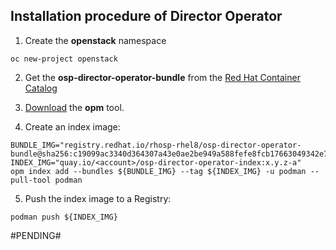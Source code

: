 ## Installation procedure of Director Operator

1. Create the **openstack** namespace

```
oc new-project openstack
```

2. Get the **osp-director-operator-bundle** from the [Red Hat Container Catalog](https://catalog.redhat.com/software/containers/search)

3. [Download](https://console.redhat.com/openshift/downloads) the **opm** tool.

4. Create an index image:

```
BUNDLE_IMG="registry.redhat.io/rhosp-rhel8/osp-director-operator-bundle@sha256:c19099ac3340d364307a43e0ae2be949a588fefe8fcb17663049342e7587f055"
INDEX_IMG="quay.io/<account>/osp-director-operator-index:x.y.z-a"
opm index add --bundles ${BUNDLE_IMG} --tag ${INDEX_IMG} -u podman --pull-tool podman
```

5. Push the index image to a Registry:

```
podman push ${INDEX_IMG}
```

#PENDING#
